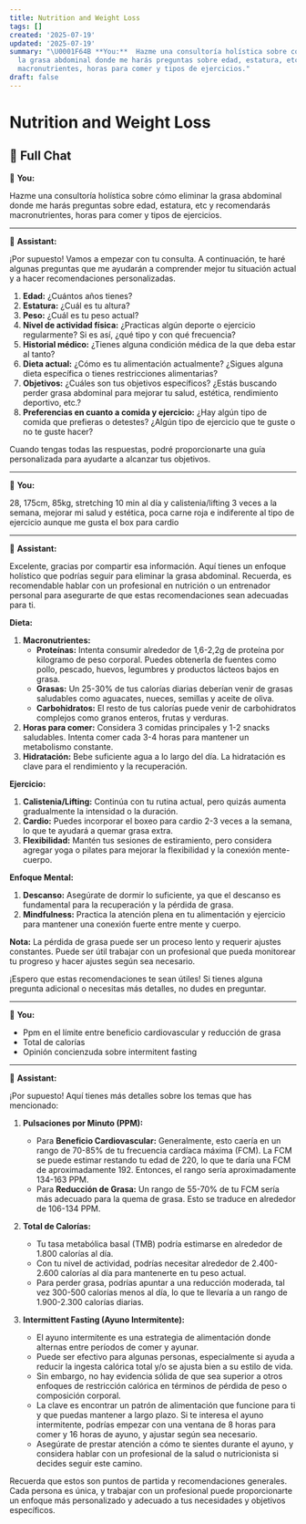 ```yaml
---
title: Nutrition and Weight Loss
tags: []
created: '2025-07-19'
updated: '2025-07-19'
summary: "\U0001F64B **You:**  Hazme una consultoría holística sobre cómo eliminar
  la grasa abdominal donde me harás preguntas sobre edad, estatura, etc y recomendarás
  macronutrientes, horas para comer y tipos de ejercicios."
draft: false
---
```


# Nutrition and Weight Loss

## 🧠 Full Chat

🙋 **You:**

Hazme una consultoría holística sobre cómo eliminar la grasa abdominal donde me harás preguntas sobre edad, estatura, etc y recomendarás macronutrientes, horas para comer y tipos de ejercicios.

---

🤖 **Assistant:**

¡Por supuesto! Vamos a empezar con tu consulta. A continuación, te haré algunas preguntas que me ayudarán a comprender mejor tu situación actual y a hacer recomendaciones personalizadas.

1. **Edad:** ¿Cuántos años tienes?
2. **Estatura:** ¿Cuál es tu altura?
3. **Peso:** ¿Cuál es tu peso actual?
4. **Nivel de actividad física:** ¿Practicas algún deporte o ejercicio regularmente? Si es así, ¿qué tipo y con qué frecuencia?
5. **Historial médico:** ¿Tienes alguna condición médica de la que deba estar al tanto?
6. **Dieta actual:** ¿Cómo es tu alimentación actualmente? ¿Sigues alguna dieta específica o tienes restricciones alimentarias?
7. **Objetivos:** ¿Cuáles son tus objetivos específicos? ¿Estás buscando perder grasa abdominal para mejorar tu salud, estética, rendimiento deportivo, etc.?
8. **Preferencias en cuanto a comida y ejercicio:** ¿Hay algún tipo de comida que prefieras o detestes? ¿Algún tipo de ejercicio que te guste o no te guste hacer?

Cuando tengas todas las respuestas, podré proporcionarte una guía personalizada para ayudarte a alcanzar tus objetivos.

---

🙋 **You:**

28, 175cm, 85kg, stretching 10 min al día y calistenia/lifting 3 veces a la semana, mejorar mi salud y estética, poca carne roja e indiferente al tipo de ejercicio aunque me gusta el box para cardio

---

🤖 **Assistant:**

Excelente, gracias por compartir esa información. Aquí tienes un enfoque holístico que podrías seguir para eliminar la grasa abdominal. Recuerda, es recomendable hablar con un profesional en nutrición o un entrenador personal para asegurarte de que estas recomendaciones sean adecuadas para ti.

**Dieta:**
1. **Macronutrientes:**
   - **Proteínas:** Intenta consumir alrededor de 1,6-2,2g de proteína por kilogramo de peso corporal. Puedes obtenerla de fuentes como pollo, pescado, huevos, legumbres y productos lácteos bajos en grasa.
   - **Grasas:** Un 25-30% de tus calorías diarias deberían venir de grasas saludables como aguacates, nueces, semillas y aceite de oliva.
   - **Carbohidratos:** El resto de tus calorías puede venir de carbohidratos complejos como granos enteros, frutas y verduras.
2. **Horas para comer:** Considera 3 comidas principales y 1-2 snacks saludables. Intenta comer cada 3-4 horas para mantener un metabolismo constante.
3. **Hidratación:** Bebe suficiente agua a lo largo del día. La hidratación es clave para el rendimiento y la recuperación.

**Ejercicio:**
1. **Calistenia/Lifting:** Continúa con tu rutina actual, pero quizás aumenta gradualmente la intensidad o la duración.
2. **Cardio:** Puedes incorporar el boxeo para cardio 2-3 veces a la semana, lo que te ayudará a quemar grasa extra.
3. **Flexibilidad:** Mantén tus sesiones de estiramiento, pero considera agregar yoga o pilates para mejorar la flexibilidad y la conexión mente-cuerpo.

**Enfoque Mental:**
1. **Descanso:** Asegúrate de dormir lo suficiente, ya que el descanso es fundamental para la recuperación y la pérdida de grasa.
2. **Mindfulness:** Practica la atención plena en tu alimentación y ejercicio para mantener una conexión fuerte entre mente y cuerpo.

**Nota:** La pérdida de grasa puede ser un proceso lento y requerir ajustes constantes. Puede ser útil trabajar con un profesional que pueda monitorear tu progreso y hacer ajustes según sea necesario.

¡Espero que estas recomendaciones te sean útiles! Si tienes alguna pregunta adicional o necesitas más detalles, no dudes en preguntar.

---

🙋 **You:**

- Ppm en el límite entre beneficio cardiovascular y reducción de grasa 
- Total de calorías 
- Opinión concienzuda sobre intermitent fasting

---

🤖 **Assistant:**

¡Por supuesto! Aquí tienes más detalles sobre los temas que has mencionado:

1. **Pulsaciones por Minuto (PPM):**
   - Para **Beneficio Cardiovascular:** Generalmente, esto caería en un rango de 70-85% de tu frecuencia cardíaca máxima (FCM). La FCM se puede estimar restando tu edad de 220, lo que te daría una FCM de aproximadamente 192. Entonces, el rango sería aproximadamente 134-163 PPM.
   - Para **Reducción de Grasa:** Un rango de 55-70% de tu FCM sería más adecuado para la quema de grasa. Esto se traduce en alrededor de 106-134 PPM.

2. **Total de Calorías:**
   - Tu tasa metabólica basal (TMB) podría estimarse en alrededor de 1.800 calorías al día. 
   - Con tu nivel de actividad, podrías necesitar alrededor de 2.400-2.600 calorías al día para mantenerte en tu peso actual.
   - Para perder grasa, podrías apuntar a una reducción moderada, tal vez 300-500 calorías menos al día, lo que te llevaría a un rango de 1.900-2.300 calorías diarias.

3. **Intermittent Fasting (Ayuno Intermitente):**
   - El ayuno intermitente es una estrategia de alimentación donde alternas entre períodos de comer y ayunar. 
   - Puede ser efectivo para algunas personas, especialmente si ayuda a reducir la ingesta calórica total y/o se ajusta bien a su estilo de vida.
   - Sin embargo, no hay evidencia sólida de que sea superior a otros enfoques de restricción calórica en términos de pérdida de peso o composición corporal.
   - La clave es encontrar un patrón de alimentación que funcione para ti y que puedas mantener a largo plazo. Si te interesa el ayuno intermitente, podrías empezar con una ventana de 8 horas para comer y 16 horas de ayuno, y ajustar según sea necesario.
   - Asegúrate de prestar atención a cómo te sientes durante el ayuno, y considera hablar con un profesional de la salud o nutricionista si decides seguir este camino.

Recuerda que estos son puntos de partida y recomendaciones generales. Cada persona es única, y trabajar con un profesional puede proporcionarte un enfoque más personalizado y adecuado a tus necesidades y objetivos específicos.